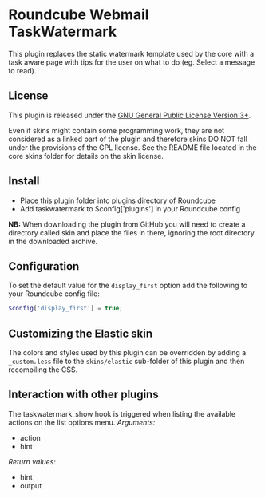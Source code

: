 Roundcube Webmail TaskWatermark
===============================
This plugin replaces the static watermark template used by the core with a task
aware page with tips for the user on what to do (eg. Select a message to read).

License
-------
This plugin is released under the [GNU General Public License Version 3+][gpl].

Even if skins might contain some programming work, they are not considered
as a linked part of the plugin and therefore skins DO NOT fall under the
provisions of the GPL license. See the README file located in the core skins
folder for details on the skin license.

Install
-------
* Place this plugin folder into plugins directory of Roundcube
* Add taskwatermark to $config['plugins'] in your Roundcube config

**NB:** When downloading the plugin from GitHub you will need to create a
directory called skin and place the files in there, ignoring the root
directory in the downloaded archive.

Configuration
-------------
To set the default value for the `display_first` option add the following to
your Roundcube config file:
```php
$config['display_first'] = true;
```

Customizing the Elastic skin
----------------------------
The colors and styles used by this plugin can be overridden by adding a
`_custom.less` file to the `skins/elastic` sub-folder of this plugin and
then recompiling the CSS.

Interaction with other plugins
------------------------------
The taskwatermark_show hook is triggered when listing the available actions on
the list options menu.
*Arguments:*
 * action
 * hint

*Return values:*
 * hint
 * output

[rcplugrepo]: https://plugins.roundcube.net/#/packages/johndoh/taskwatermark
[releases]: https://github.com/johndoh/roundcube-taskwatermark/releases
[gpl]: https://www.gnu.org/licenses/gpl.html